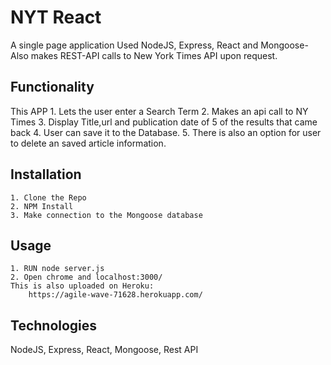 # NYT React
A single page application
Used NodeJS, Express, React and Mongoose- Also makes REST-API calls to New York Times API upon request.

## Functionality
This APP
	1. Lets the user enter a Search Term
	2. Makes an api call to NY Times
	3. Display Title,url and publication date of 5 of the results that came back
	4. User can save it to the Database.
	5. There is also an option for user to delete an saved article information.

## Installation
	1. Clone the Repo
	2. NPM Install
	3. Make connection to the Mongoose database 
	
## Usage
	1. RUN node server.js
	2. Open chrome and localhost:3000/
	This is also uploaded on Heroku: 
	    https://agile-wave-71628.herokuapp.com/

## Technologies
NodeJS, Express, React, Mongoose, Rest API